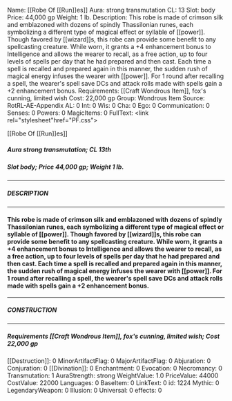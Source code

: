 Name: [[Robe Of [[Run]]es]]
Aura: strong transmutation
CL: 13
Slot: body
Price: 44,000 gp
Weight: 1 lb.
Description: This robe is made of crimson silk and emblazoned with dozens of spindly Thassilonian runes, each symbolizing a different type of magical effect or syllable of [[power]]. Though favored by [[wizard]]s, this robe can provide some benefit to any spellcasting creature. While worn, it grants a +4 enhancement bonus to Intelligence and allows the wearer to recall, as a free action, up to four levels of spells per day that he had prepared and then cast. Each time a spell is recalled and prepared again in this manner, the sudden rush of magical energy infuses the wearer with [[power]]. For 1 round after recalling a spell, the wearer's spell save DCs and attack rolls made with spells gain a +2 enhancement bonus.
Requirements: [[Craft Wondrous Item]], fox's cunning, limited wish
Cost: 22,000 gp
Group: Wondrous Item
Source: RotRL-AE-Appendix
AL: 0
Int: 0
Wis: 0
Cha: 0
Ego: 0
Communication: 0
Senses: 0
Powers: 0
MagicItems: 0
FullText: <link rel="stylesheet"href="PF.css"><div class="heading"><p class="alignleft">[[Robe Of [[Run]]es]]</p><div style="clear: both;"></div></div><div><h5><b>Aura </b>strong transmutation; <b>CL </b>13th</h5><h5><b>Slot </b>body; <b>Price </b>44,000 gp; <b>Weight </b>1 lb.</h5></div><hr/><div><h5><b>DESCRIPTION</b></h5></div><hr/><div><h4><p>This robe is made of crimson silk and emblazoned with dozens of spindly Thassilonian runes, each symbolizing a different type of magical effect or syllable of [[power]]. Though favored by [[wizard]]s, this robe can provide some benefit to any spellcasting creature. While worn, it grants a +4 enhancement bonus to Intelligence and allows the wearer to recall, as a free action, up to four levels of spells per day that he had prepared and then cast. Each time a spell is recalled and prepared again in this manner, the sudden rush of magical energy infuses the wearer with [[power]]. For 1 round after recalling a spell, the wearer's spell save DCs and attack rolls made with spells gain a +2 enhancement bonus.</p></h4></div><hr/><div><h5><b>CONSTRUCTION</b></h5></div><hr/><div><h5><b>Requirements </b>[[Craft Wondrous Item]], <i>fox's cunning</i>, <i>limited wish</i>; <b>Cost </b>22,000 gp</h5></div>
[[Destruction]]: 0
MinorArtifactFlag: 0
MajorArtifactFlag: 0
Abjuration: 0
Conjuration: 0
[[Divination]]: 0
Enchantment: 0
Evocation: 0
Necromancy: 0
Transmutation: 1
AuraStrength: strong
WeightValue: 1.0
PriceValue: 44000
CostValue: 22000
Languages: 0
BaseItem: 0
LinkText: 0
id: 1224
Mythic: 0
LegendaryWeapon: 0
Illusion: 0
Universal: 0
effects: 0
